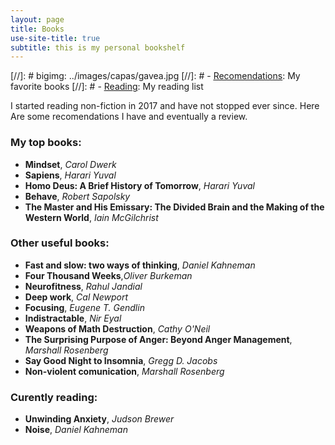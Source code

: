 ```yaml
---
layout: page
title: Books
use-site-title: true
subtitle: this is my personal bookshelf
---
```

[//]: # bigimg: ../images/capas/gavea.jpg
[//]: #  - [<u>Recomendations</u>](recomendations): My favorite books
[//]: #  - [<u>Reading</u>](reading): My reading list


I started reading non-fiction in 2017 and have not stopped ever since. Here Are some recomendations I have and eventually a review.

### My top books:
- <b>Mindset</b>, <i>Carol Dwerk</i>
- <b>Sapiens</b>, <i>Harari Yuval</i>
- <b>Homo Deus: A Brief History of Tomorrow</b>, <i>Harari Yuval</i>
- <b>Behave</b>, <i>Robert Sapolsky</i>
- <b>The Master and His Emissary: The Divided Brain and the Making of the Western World</b>, <i>Iain McGilchrist</i>


### Other useful books:
- <b>Fast and slow: two ways of thinking</b>, <i>Daniel Kahneman</i>
- <b>Four Thousand Weeks</b>,<i>Oliver Burkeman</i>
- <b>Neurofitness</b>, <i>Rahul Jandial</i>
- <b>Deep work</b>, <i>Cal Newport</i>
- <b>Focusing</b>, <i>Eugene T. Gendlin</i>
- <b>Indistractable</b>, <i>Nir Eyal</i>
- <b>Weapons of Math Destruction</b>, <i>Cathy O'Neil</i>
- <b>The Surprising Purpose of Anger: Beyond Anger Management</b>, <i>Marshall Rosenberg</i>
- <b>Say Good Night to Insomnia</b>, <i>Gregg D. Jacobs</i>
- <b>Non-violent comunication</b>, <i>Marshall Rosenberg</i>


### Curently reading:
- <b>Unwinding Anxiety</b>, <i>Judson Brewer</i>
- <b>Noise</b>, <i>Daniel Kahneman</i>